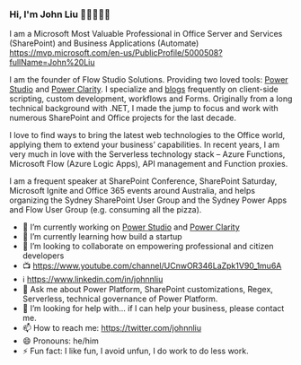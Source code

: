 ### Hi, I'm John Liu 👋🤔😄🥳🤪

I am a Microsoft Most Valuable Professional in Office Server and Services (SharePoint) and Business Applications (Automate)
https://mvp.microsoft.com/en-us/PublicProfile/5000508?fullName=John%20Liu

I am the founder of Flow Studio Solutions.  Providing two loved tools: [Power Studio](https://PowerStudio.app) and [Power Clarity](https://PowerClarity.app).  I specialize and [blogs](http://johnliu.net) frequently on client-side scripting, custom development, workflows and Forms. Originally from a long technical background with .NET, I made the jump to focus and work with numerous SharePoint and Office projects for the last decade.

I love to find ways to bring the latest web technologies to the Office world, applying them to extend your business’ capabilities.  In recent years, I am very much in love with the Serverless technology stack – Azure Functions, Microsoft Flow (Azure Logic Apps), API management and Function proxies.

I am a frequent speaker at SharePoint Conference, SharePoint Saturday, Microsoft Ignite and Office 365 events around Australia, and helps organizing the Sydney SharePoint User Group and the Sydney Power Apps and Flow User Group (e.g. consuming all the pizza).

- 💪 I’m currently working on [Power Studio](https://PowerStudio.app) and [Power Clarity](https://PowerClarity.app)
- 🌱 I’m currently learning how build a startup
- 👯 I’m looking to collaborate on empowering professional and citizen developers
- 📺 https://www.youtube.com/channel/UCnwOR346LaZpk1V90_1mu6A 
- ℹ https://www.linkedin.com/in/johnnliu 
- 💬 Ask me about Power Platform, SharePoint customizations, Regex, Serverless, technical governance of Power Platform.
- 🤔 I’m looking for help with...  if I can help your business, please contact me.
- 📫 How to reach me: https://twitter.com/johnnliu
- 😄 Pronouns: he/him
- ⚡ Fun fact: I like fun, I avoid unfun, I do work to do less work.

<!--
**johnnliu/johnnliu** is a ✨ _special_ ✨ repository because its `README.md` (this file) appears on your GitHub profile.

Here are some ideas to get you started:

- 🔭 I’m currently working on ...
- 🌱 I’m currently learning ...
- 👯 I’m looking to collaborate on ...
- 🤔 I’m looking for help with ...
- 💬 Ask me about ...
- 📫 How to reach me: ...
- 😄 Pronouns: ...
- ⚡ Fun fact: ...
-->

